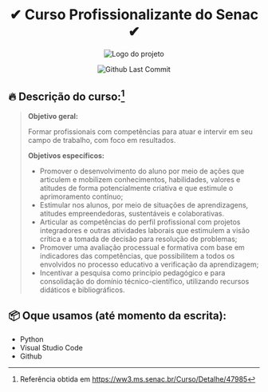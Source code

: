 <h1 align="center">
  ✔ Curso Profissionalizante do Senac ✔
</h1>
<p align="center">
  <img src="https://liveondemand.com.br/wp-content/uploads/2019/05/logo-SENAC.png" alt="Logo do projeto"/>
</p>

<p align="center">
  <img src="https://badgen.net/github/last-commit/Hawstyyy/Curso-Senac" alt="Github Last Commit"/>
</p>

## 🔥 Descrição do curso:[^1]
> **Objetivo geral:**
> 
>Formar profissionais com competências para atuar e intervir em seu campo de trabalho, com foco em resultados.
> 
> **Objetivos específicos:**
> 
>- Promover o desenvolvimento do aluno por meio de ações que articulem e mobilizem conhecimentos, habilidades, valores e atitudes de forma potencialmente criativa e que estimule o aprimoramento contínuo;
>- Estimular nos alunos, por meio de situações de aprendizagens, atitudes empreendedoras, sustentáveis e colaborativas.
>- Articular as competências do perfil profissional com projetos integradores e outras atividades laborais que estimulem a visão crítica e a tomada de decisão para resolução de problemas;
>- Promover uma avaliação processual e formativa com base em indicadores das competências, que possibilitem a todos os envolvidos no processo educativo a verificação da aprendizagem;
>- Incentivar a pesquisa como princípio pedagógico e para consolidação do domínio técnico-científico, utilizando recursos didáticos e bibliográficos.
[^1]: Referência obtida em https://ww3.ms.senac.br/Curso/Detalhe/47985

## 📦 Oque usamos (até momento da escrita):
- Python
- Visual Studio Code
- Github
